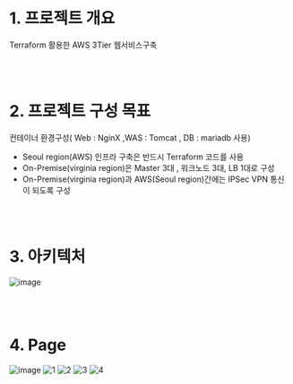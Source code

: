 # 1. 프로젝트 개요
Terraform 활용한 AWS 3Tier 웹서비스구축

<br/>
<br/>

# 2. 프로젝트 구성 목표
컨테이너 환경구성( Web : NginX ,WAS : Tomcat , DB : mariadb 사용)

- Seoul region(AWS) 인프라 구축은 반드시 Terraform 코드를 사용
- On-Premise(virginia region)은 Master 3대 , 워크노드 3대, LB 1대로 구성
- On-Premise(virginia region)과 AWS(Seoul region)간에는 IPSec VPN 통신이 되도록 구성

<br/>
<br/>

# 3. 아키텍처
![image](https://github.com/user-attachments/assets/1027f1ac-80e4-4f11-80bd-6de12777a9a6)




<br/>
<br/>

# 4. Page
![image](https://github.com/user-attachments/assets/114affbd-deb8-42a5-ac38-2d170441b124)
![1](https://github.com/user-attachments/assets/608a8c45-2379-4dc5-bc3a-0d8f30eea8cf)
![2](https://github.com/user-attachments/assets/46b030f4-d517-48d2-be3b-c9768c2d931a)
![3](https://github.com/user-attachments/assets/b54fa442-219b-4d87-8da7-4986f33a5b6f)
![4](https://github.com/user-attachments/assets/0e91095c-5a47-4f09-a1ef-1efbb9552fe0)
